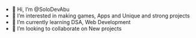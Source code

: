 - 👋 Hi, I’m @SoloDevAbu
- 👀 I’m interested in making games, Apps and Unique and strong projects
- 🌱 I’m currently learning DSA, Web Development
- 💞️ I’m looking to collaborate on New projects

<!---
SoloDevAbu/SoloDevAbu is a ✨ special ✨ repository because its `README.md` (this file) appears on your GitHub profile.
You can click the Preview link to take a look at your changes.
--->
